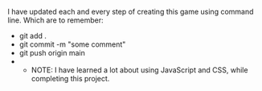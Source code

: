 I have updated each and every step of creating this game using command line.
Which are to remember:
- git add .
- git commit -m "some comment"
- git push origin main
- - NOTE: I have learned a lot about using JavaScript and CSS, while completing this project. 

